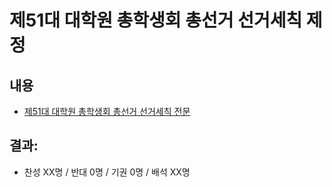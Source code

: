 제51대 대학원 총학생회 총선거 선거세칙 제정
===

## 내용

- [제51대 대학원 총학생회 총선거 선거세칙 전문](제51대-대학원-총학생회-총선거-선거세칙.md)

## 결과: 
- 찬성 XX명 / 반대 0명 / 기권 0명 / 배석 XX명

